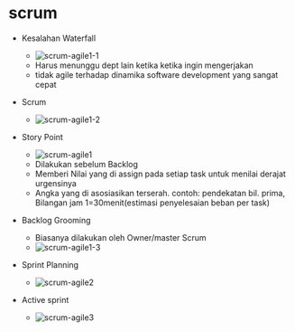 # scrum

- Kesalahan Waterfall
  - ![scrum-agile1-1](https://user-images.githubusercontent.com/24581953/201456536-cf28a949-c8bd-435d-bf95-2a958ddf3c89.jpg)
  - Harus menunggu dept lain ketika ketika ingin mengerjakan
  - tidak agile terhadap dinamika software development yang sangat cepat
- Scrum
  - ![scrum-agile1-2](https://user-images.githubusercontent.com/24581953/201456702-21014156-9f4b-4438-b3b3-1fb5fcfce0a4.jpg)

- Story Point
  - ![scrum-agile1](https://user-images.githubusercontent.com/24581953/201456246-a2c8c143-5c0d-42eb-879a-1729ee6a2917.jpg)
  - Dilakukan sebelum Backlog
  - Memberi Nilai yang di assign pada setiap task untuk menilai derajat urgensinya
  - Angka yang di asosiasikan terserah. contoh: pendekatan bil. prima, Bilangan jam 1=30menit(estimasi penyelesaian beban per task)
- Backlog Grooming
  - Biasanya dilakukan oleh Owner/master Scrum
  - ![scrum-agile1-3](https://user-images.githubusercontent.com/24581953/201456520-bfe1e174-ad4a-401b-a27d-4f1784b2d962.jpg)


- Sprint Planning
  - ![scrum-agile2](https://user-images.githubusercontent.com/24581953/201456255-b06afb7a-d5d0-4b54-bec9-f3da12ea61c3.jpg)
- Active sprint
  - ![scrum-agile3](https://user-images.githubusercontent.com/24581953/201456272-8c663560-0ef1-4a21-ac7f-0e30b4614d48.jpg)
